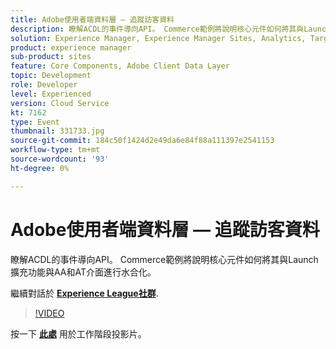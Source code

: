 ```yaml
---
title: Adobe使用者端資料層 — 追蹤訪客資料
description: 瞭解ACDL的事件導向API。 Commerce範例將說明核心元件如何將其與Launch擴充功能與AA和AT介面進行水合化。 此工作階段為Adobe Developers Live內容事件的一部分。
solution: Experience Manager, Experience Manager Sites, Analytics, Target
product: experience manager
sub-product: sites
feature: Core Components, Adobe Client Data Layer
topic: Development
role: Developer
level: Experienced
version: Cloud Service
kt: 7162
type: Event
thumbnail: 331733.jpg
source-git-commit: 184c50f1424d2e49da6e84f88a111397e2541153
workflow-type: tm+mt
source-wordcount: '93'
ht-degree: 0%

---
```


# Adobe使用者端資料層 — 追蹤訪客資料

瞭解ACDL的事件導向API。 Commerce範例將說明核心元件如何將其與Launch擴充功能與AA和AT介面進行水合化。

繼續對話於 **[Experience League社群](http://adobe.ly/36Yd3v6)**.

>[!VIDEO](https://video.tv.adobe.com/v/331733/?quality=12&learn=on&hidetitle=true)

按一下 **[此處](/help/adobe-developers-live/assets/adobe-client-data-layer.pdf)** 用於工作階段投影片。
